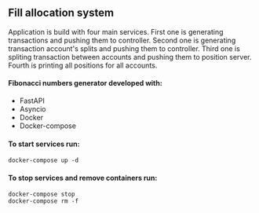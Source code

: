 ## **Fill allocation system**
Application is build with four main services. 
First one is generating transactions and pushing them to controller.
Second one is generating transaction account's splits and pushing them to controller.
Third one is spliting transaction between accounts and pushing them to position server.
Fourth is printing all positions for all accounts.

#### Fibonacci numbers generator developed with:
- FastAPI
- Asyncio
- Docker
- Docker-compose

#### To start services run:
```
docker-compose up -d 
```

#### To stop services and remove containers run:
```
docker-compose stop
docker-compose rm -f
```